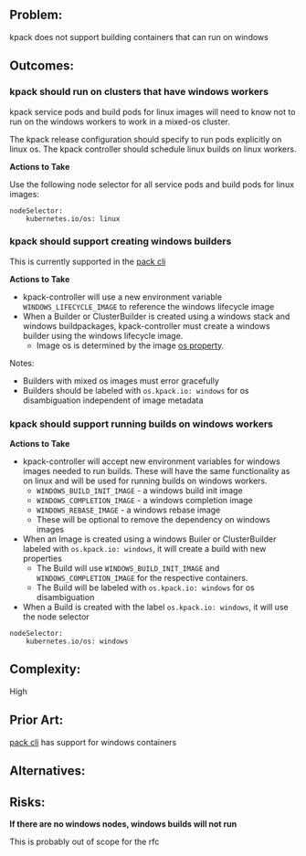 ## Problem:

kpack does not support building containers that can run on windows

## Outcomes:

### kpack should run on clusters that have windows workers

kpack service pods and build pods for linux images will need to know not to run on the windows workers to work in a mixed-os cluster.

The kpack release configuration should specify to run pods explicitly on linux os.
The kpack controller should schedule linux builds on linux workers.

**Actions to Take**

Use the following node selector for all service pods and build pods for linux images:

```
nodeSelector:
    kubernetes.io/os: linux
```

### kpack should support creating windows builders

This is currently supported in the [pack cli](https://github.com/buildpacks/pack/issues/469)

**Actions to Take**

- kpack-controller will use a new environment variable `WINDOWS_LIFECYCLE_IMAGE` to reference the windows lifecycle image
- When a Builder or ClusterBuilder is created using a windows stack and windows buildpackages, kpack-controller must create a windows builder using the windows lifecycle image.
    - Image os is determined by the image [os property](https://github.com/opencontainers/image-spec/blob/master/config.md#:~:text=os%20string).

Notes:

- Builders with mixed os images must error gracefully
- Builders should be labeled with `os.kpack.io: windows` for os disambiguation independent of image metadata

### kpack should support running builds on windows workers

**Actions to Take**

- kpack-controller will accept new environment variables for windows images needed to run builds. These will have the same functionality as on linux and will be used for running builds on windows workers.
    - `WINDOWS_BUILD_INIT_IMAGE` - a windows build init image
    - `WINDOWS_COMPLETION_IMAGE` - a windows completion image
    - `WINDOWS_REBASE_IMAGE` - a windows rebase image
    - These will be optional to remove the dependency on windows images
- When an Image is created using a windows Builer or ClusterBuilder labeled with `os.kpack.io: windows`, it will create a build with new properties
    - The Build will use `WINDOWS_BUILD_INIT_IMAGE` and `WINDOWS_COMPLETION_IMAGE` for the respective containers.
    - The Build will be labeled with `os.kpack.io: windows` for os disambiguation
 - When a Build is created with the label `os.kpack.io: windows`, it will use the node selector

 ```
 nodeSelector:
     kubernetes.io/os: windows
 ```

## Complexity:

High

## Prior Art:

[pack cli](https://github.com/buildpacks/pack) has support for windows containers

## Alternatives:



## Risks:

**If there are no windows nodes, windows builds will not run**

This is probably out of scope for the rfc
